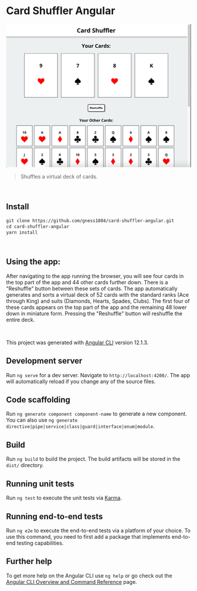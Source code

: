 # Card Shuffler Angular

![Main screenshot](https://github.com/gness1804/card-shuffler-angular/blob/master/src/assets/main-ss.png)

> Shuffles a virtual deck of cards.

<br />

## Install

```
git clone https://github.com/gness1804/card-shuffler-angular.git
cd card-shuffler-angular
yarn install
```

<br />

## Using the app:
After navigating to the app running the browser, you will see four cards in the top part of the app and 44 other cards further down. There is a "Reshuffle" button between these sets of cards. The app automatically generates and sorts a virtual deck of 52 cards with the standard ranks (Ace through King) and suits (Diamonds, Hearts, Spades, Clubs). The first four of these cards appears on the top part of the app and the remaining 48 lower down in miniature form. Pressing the "Reshuffle" button will reshuffle the entire deck.

<br />

This project was generated with [Angular CLI](https://github.com/angular/angular-cli) version 12.1.3.

## Development server

Run `ng serve` for a dev server. Navigate to `http://localhost:4200/`. The app will automatically reload if you change any of the source files.

## Code scaffolding

Run `ng generate component component-name` to generate a new component. You can also use `ng generate directive|pipe|service|class|guard|interface|enum|module`.

## Build

Run `ng build` to build the project. The build artifacts will be stored in the `dist/` directory.

## Running unit tests

Run `ng test` to execute the unit tests via [Karma](https://karma-runner.github.io).

## Running end-to-end tests

Run `ng e2e` to execute the end-to-end tests via a platform of your choice. To use this command, you need to first add a package that implements end-to-end testing capabilities.

## Further help

To get more help on the Angular CLI use `ng help` or go check out the [Angular CLI Overview and Command Reference](https://angular.io/cli) page.
